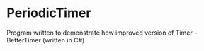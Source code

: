 # PeriodicTimer
Program written to demonstrate how improved version of Timer - BetterTimer (written in C#)
